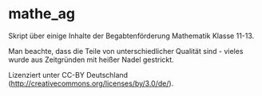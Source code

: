 mathe_ag
========

Skript über einige Inhalte der Begabtenförderung Mathematik Klasse 11-13.

Man beachte, dass die Teile von unterschiedlicher Qualität sind - vieles wurde aus Zeitgründen mit heißer Nadel gestrickt.

Lizenziert unter CC-BY Deutschland (http://creativecommons.org/licenses/by/3.0/de/).
